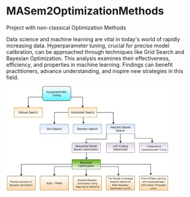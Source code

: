# MASem2OptimizationMethods
Project with non-classical Optimization Methods

Data science and machine learning are vital in today's world of rapidly increasing data. Hyperparameter tuning, crucial for precise model calibration, can be approached through techniques like Grid Search and Bayesian Optimization. This analysis examines their effectiveness, efficiency, and properties in machine learning. Findings can benefit practitioners, advance understanding, and inspire new strategies in this field.

![alt text](https://github.com/agomolka/MASem2OptimizationMethods/blob/master/img/hyper_tunning_graph.jpg?raw=true)
